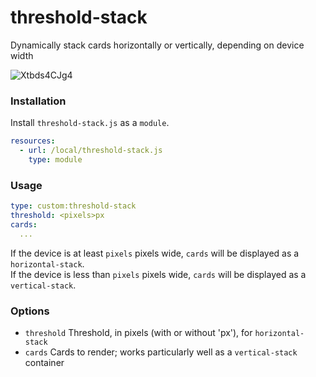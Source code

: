 threshold-stack
===============
Dynamically stack cards horizontally or vertically, depending on device width

![Xtbds4CJg4](https://user-images.githubusercontent.com/34781835/75109445-3b625200-55f1-11ea-83d7-5d234badb5f1.gif)

### Installation
Install `threshold-stack.js` as a `module`.
```yaml
resources:
  - url: /local/threshold-stack.js
    type: module
```

### Usage
```yaml
type: custom:threshold-stack
threshold: <pixels>px
cards:
  ...
```
If the device is at least `pixels` pixels wide, `cards` will be displayed as a `horizontal-stack`.  
If the device is less than `pixels` pixels wide, `cards` will be displayed as a `vertical-stack`.

### Options
- `threshold` Threshold, in pixels (with or without 'px'), for `horizontal-stack`
- `cards` Cards to render; works particularly well as a `vertical-stack` container
